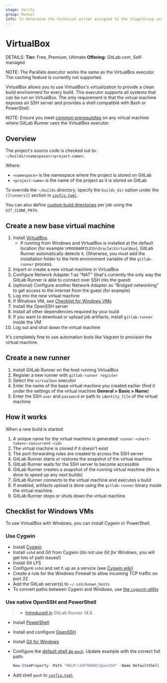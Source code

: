 ```yaml
---
stage: Verify
group: Runner
info: To determine the technical writer assigned to the Stage/Group associated with this page, see https://handbook.gitlab.com/handbook/product/ux/technical-writing/#assignments
---
```


# VirtualBox

DETAILS:
**Tier:** Free, Premium, Ultimate
**Offering:** GitLab.com, Self-managed

NOTE:
The Parallels executor works the same as the VirtualBox executor. The
caching feature is currently not supported.

VirtualBox allows you to use VirtualBox's virtualization to provide a clean
build environment for every build. This executor supports all systems that can
be run on VirtualBox. The only requirement is that the virtual machine exposes
an SSH server and provides a shell compatible with Bash or PowerShell.

NOTE:
Ensure you meet [common prerequisites](index.md#prerequisites-for-non-docker-executors)
on any virtual machine where GitLab Runner uses the VirtualBox executor.

## Overview

The project's source code is checked out to: `~/builds/<namespace>/<project-name>`.

Where:

- `<namespace>` is the namespace where the project is stored on GitLab
- `<project-name>` is the name of the project as it is stored on GitLab

To override the `~/builds` directory, specify the `builds_dir` option under
the `[[runners]]` section in
[`config.toml`](../configuration/advanced-configuration.md).

You can also define
[custom build directories](https://docs.gitlab.com/ee/ci/yaml/index.html#custom-build-directories)
per job using the `GIT_CLONE_PATH`.

## Create a new base virtual machine

1. Install [VirtualBox](https://www.virtualbox.org).
   - If running from Windows and VirtualBox is installed at the
     default location (for example `%PROGRAMFILES%\Oracle\VirtualBox`),
     GitLab Runner automatically detects it.
     Otherwise, you must add the installation folder to the `PATH` environment variable of the `gitlab-runner` process.
1. Import or create a new virtual machine in VirtualBox
1. Configure Network Adapter 1 as "NAT" (that's currently the only way the GitLab Runner is able to connect over SSH into the guest)
1. (optional) Configure another Network Adapter as "Bridged networking" to get access to the internet from the guest (for example)
1. Log into the new virtual machine
1. If Windows VM, see [Checklist for Windows VMs](#checklist-for-windows-vms)
1. Install the OpenSSH server
1. Install all other dependencies required by your build
1. If you want to download or upload job artifacts, install `gitlab-runner` inside the VM
1. Log out and shut down the virtual machine

It's completely fine to use automation tools like Vagrant to provision the
virtual machine.

## Create a new runner

1. Install GitLab Runner on the host running VirtualBox
1. Register a new runner with `gitlab-runner register`
1. Select the `virtualbox` executor
1. Enter the name of the base virtual machine you created earlier (find it under
   the settings of the virtual machine **General > Basic > Name**)
1. Enter the SSH `user` and `password` or path to `identity_file` of the
   virtual machine

## How it works

When a new build is started:

1. A unique name for the virtual machine is generated: `runner-<short-token>-concurrent-<id>`
1. The virtual machine is cloned if it doesn't exist
1. The port-forwarding rules are created to access the SSH server
1. GitLab Runner starts or restores the snapshot of the virtual machine
1. GitLab Runner waits for the SSH server to become accessible
1. GitLab Runner creates a snapshot of the running virtual machine (this is done
   to speed up any next builds)
1. GitLab Runner connects to the virtual machine and executes a build
1. If enabled, artifacts upload is done using the `gitlab-runner` binary *inside* the virtual machine.
1. GitLab Runner stops or shuts down the virtual machine

## Checklist for Windows VMs

To use VirtualBox with Windows, you can install Cygwin or PowerShell.

### Use Cygwin

- Install [Cygwin](https://cygwin.com/)
- Install `sshd` and Git from Cygwin (do not use *Git for Windows*, you will get lots of path issues!)
- Install Git LFS
- Configure `sshd` and set it up as a service (see [Cygwin wiki](https://cygwin.fandom.com/wiki/Sshd))
- Create a rule for the Windows Firewall to allow incoming TCP traffic on port 22
- Add the GitLab server(s) to `~/.ssh/known_hosts`
- To convert paths between Cygwin and Windows, use [the `cygpath` utility](https://cygwin.fandom.com/wiki/Cygpath_utility)

### Use native OpenSSH and PowerShell

> - [Introduced in](https://gitlab.com/gitlab-org/gitlab-runner/-/merge_requests/3176) GitLab Runner 14.6.

- Install [PowerShell](https://learn.microsoft.com/en-us/powershell/scripting/install/installing-powershell-on-windows?view=powershell-7.2)
- Install and configure [OpenSSH](https://learn.microsoft.com/en-us/windows-server/administration/openssh/openssh_install_firstuse?tabs=powershell#install-openssh-for-windows)
- Install [Git for Windows](https://git-scm.com/)
- Configure the [default shell as `pwsh`](https://learn.microsoft.com/en-us/windows-server/administration/openssh/openssh_server_configuration#configuring-the-default-shell-for-openssh-in-windows). Update example with the correct full path:

  ```powershell
  New-ItemProperty -Path "HKLM:\SOFTWARE\OpenSSH" -Name DefaultShell -Value "$PSHOME\pwsh.exe" -PropertyType String -Force
  ```

- Add shell `pwsh` to [`config.toml`](../configuration/advanced-configuration.md)
